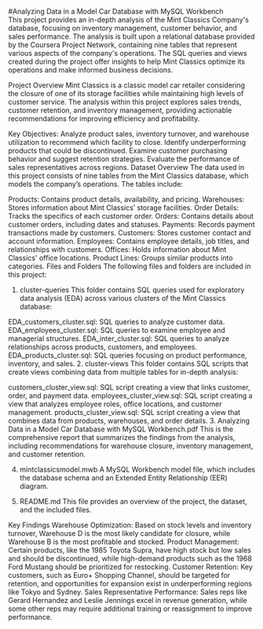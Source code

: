 #Analyzing Data in a Model Car Database with MySQL Workbench <br>
This project provides an in-depth analysis of the Mint Classics Company's database, focusing on inventory management, customer behavior, and sales performance. The analysis is built upon a relational database provided by the Coursera Project Network, containing nine tables that represent various aspects of the company's operations. The SQL queries and views created during the project offer insights to help Mint Classics optimize its operations and make informed business decisions.

Project Overview
Mint Classics is a classic model car retailer considering the closure of one of its storage facilities while maintaining high levels of customer service. The analysis within this project explores sales trends, customer retention, and inventory management, providing actionable recommendations for improving efficiency and profitability.

Key Objectives:
Analyze product sales, inventory turnover, and warehouse utilization to recommend which facility to close.
Identify underperforming products that could be discontinued.
Examine customer purchasing behavior and suggest retention strategies.
Evaluate the performance of sales representatives across regions.
Dataset Overview
The data used in this project consists of nine tables from the Mint Classics database, which models the company’s operations. The tables include:

Products: Contains product details, availability, and pricing.
Warehouses: Stores information about Mint Classics’ storage facilities.
Order Details: Tracks the specifics of each customer order.
Orders: Contains details about customer orders, including dates and statuses.
Payments: Records payment transactions made by customers.
Customers: Stores customer contact and account information.
Employees: Contains employee details, job titles, and relationships with customers.
Offices: Holds information about Mint Classics' office locations.
Product Lines: Groups similar products into categories.
Files and Folders
The following files and folders are included in this project:

1. cluster-queries
This folder contains SQL queries used for exploratory data analysis (EDA) across various clusters of the Mint Classics database:

EDA_customers_cluster.sql: SQL queries to analyze customer data.
EDA_employees_cluster.sql: SQL queries to examine employee and managerial structures.
EDA_inter_cluster.sql: SQL queries to analyze relationships across products, customers, and employees.
EDA_products_cluster.sql: SQL queries focusing on product performance, inventory, and sales.
2. cluster-views
This folder contains SQL scripts that create views combining data from multiple tables for in-depth analysis:

customers_cluster_view.sql: SQL script creating a view that links customer, order, and payment data.
employees_cluster_view.sql: SQL script creating a view that analyzes employee roles, office locations, and customer management.
products_cluster_view.sql: SQL script creating a view that combines data from products, warehouses, and order details.
3. Analyzing Data in a Model Car Database with MySQL Workbench.pdf
This is the comprehensive report that summarizes the findings from the analysis, including recommendations for warehouse closure, inventory management, and customer retention.

4. mintclassicsmodel.mwb
A MySQL Workbench model file, which includes the database schema and an Extended Entity Relationship (EER) diagram.

5. README.md
This file provides an overview of the project, the dataset, and the included files.

Key Findings
Warehouse Optimization: Based on stock levels and inventory turnover, Warehouse D is the most likely candidate for closure, while Warehouse B is the most profitable and stocked.
Product Management: Certain products, like the 1985 Toyota Supra, have high stock but low sales and should be discontinued, while high-demand products such as the 1968 Ford Mustang should be prioritized for restocking.
Customer Retention: Key customers, such as Euro+ Shopping Channel, should be targeted for retention, and opportunities for expansion exist in underperforming regions like Tokyo and Sydney.
Sales Representative Performance: Sales reps like Gerard Hernandez and Leslie Jennings excel in revenue generation, while some other reps may require additional training or reassignment to improve performance.
